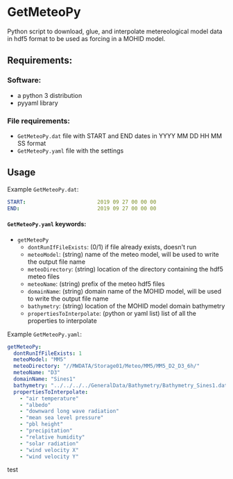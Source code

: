 # GetMeteoPy
Python script to download, glue, and interpolate metereological model data in hdf5 format to be used as forcing in a MOHID model.

## Requirements:
### Software:
- a python 3 distribution
- pyyaml library
### File requirements:
- `GetMeteoPy.dat` file with START and END dates in YYYY MM DD HH MM SS format
- `GetMeteoPy.yaml` file with the settings

## Usage
Example `GetMeteoPy.dat`:
```yaml
START:                       2019 09 27 00 00 00
END:                         2019 09 27 00 00 00
```

#### `GetMeteoPy.yaml` keywords:
- `getMeteoPy`
  - `dontRunIfFileExists`: (0/1) if file already exists, doesn't run
  - `meteoModel`: (string) name of the meteo model, will be used to write the output file name
  - `meteoDirectory`: (string) location of the directory containing the hdf5 meteo files
  - `meteoName`: (string) prefix of the meteo hdf5 files
  - `domainName`: (string) domain name of the MOHID model, will be used to write the output file name
  - `bathymetry`: (string) location of the MOHID model domain bathymetry
  - `propertiesToInterpolate`: (python or yaml list) list of all the properties to interpolate

Example `GetMeteoPy.yaml`:
```yaml
getMeteoPy:
  dontRunIfFileExists: 1
  meteoModel: "MM5"
  meteoDirectory: "//MWDATA/Storage01/Meteo/MM5/MM5_D2_D3_6h/"
  meteoName: "D3"
  domainName: "Sines1"
  bathymetry: "../../../../GeneralData/Bathymetry/Bathymetry_Sines1.dat"
  propertiesToInterpolate:
    - "air temperature"
    - "albedo"
    - "downward long wave radiation"
    - "mean sea level pressure"
    - "pbl height"
    - "precipitation"
    - "relative humidity"
    - "solar radiation"
    - "wind velocity X"
    - "wind velocity Y"
```
test 

